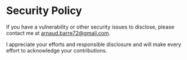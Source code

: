 # Security Policy

If you have a vulnerability or other security issues to disclose, please contact me at arnaud.barre72@gmail.com.

I appreciate your efforts and responsible disclosure and will make every effort to acknowledge your contributions.
